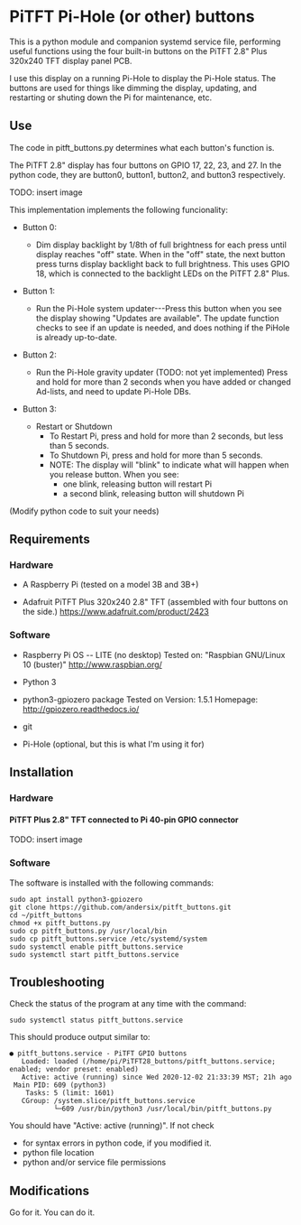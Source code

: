 # PiTFT Pi-Hole (or other) buttons

This is a python module and companion systemd service file,
performing useful functions using the four built-in buttons
on the PiTFT 2.8" Plus 320x240 TFT display panel PCB.

I use this display on a running Pi-Hole to display the Pi-Hole status.
The buttons are used for things like dimming the display, updating, and
restarting or shuting down the Pi for maintenance, etc.

## Use

The code in pitft_buttons.py determines what each button's function is.

The PiTFT 2.8" display has four buttons on GPIO 17, 22, 23, and 27.
In the python code, they are button0, button1, button2, and button3 respectively.

TODO: insert image

This implementation implements the following funcionality:

* Button 0:
  - Dim display backlight by 1/8th of full brightness for each press until display reaches "off" state. When in the "off" state, the next button press turns display backlight back to full brightness. This uses GPIO 18, which is connected to the backlight LEDs on the PiTFT 2.8" Plus.

* Button 1:
  - Run the Pi-Hole system updater---Press this button when you see the display showing "Updates are available".
			The update function checks to see if an update is needed, and does nothing
			if the PiHole is already up-to-date.
* Button 2:
  - Run the Pi-Hole gravity updater
			(TODO: not yet implemented)
            Press and hold for more than 2 seconds when you have added
            or changed Ad-lists, and need to update Pi-Hole DBs.

* Button 3:
  - Restart or Shutdown
    - To Restart Pi, press and hold for more than 2 seconds, but less than 5 seconds.
    - To Shutdown Pi, press and hold for more than 5 seconds.
    - NOTE: The display will "blink" to indicate what will happen when you release button.
            When you see:
      * one blink, releasing button will restart Pi
      * a second blink, releasing button will shutdown Pi

(Modify python code to suit your needs)

## Requirements

### Hardware

* A Raspberry Pi (tested on a model 3B and 3B+)

* Adafruit PiTFT Plus 320x240 2.8" TFT (assembled with four buttons on the side.)
  https://www.adafruit.com/product/2423

### Software

* Raspberry Pi OS -- LITE (no desktop)
  Tested on: "Raspbian GNU/Linux 10 (buster)"
  http://www.raspbian.org/

* Python 3

* python3-gpiozero package
  Tested on Version: 1.5.1
  Homepage: http://gpiozero.readthedocs.io/

* git

* Pi-Hole (optional, but this is what I'm using it for)

## Installation

### Hardware

#### PiTFT Plus 2.8" TFT connected to Pi 40-pin GPIO connector

TODO: insert image

### Software

The software is installed with the following commands:
```
sudo apt install python3-gpiozero
git clone https://github.com/andersix/pitft_buttons.git
cd ~/pitft_buttons
chmod +x pitft_buttons.py
sudo cp pitft_buttons.py /usr/local/bin
sudo cp pitft_buttons.service /etc/systemd/system
sudo systemctl enable pitft_buttons.service
sudo systemctl start pitft_buttons.service
```
## Troubleshooting

Check the status of the program at any time with the command:
```
sudo systemctl status pitft_buttons.service
```
This should produce output similar to:
```
● pitft_buttons.service - PiTFT GPIO buttons
   Loaded: loaded (/home/pi/PiTFT28_buttons/pitft_buttons.service; enabled; vendor preset: enabled)
   Active: active (running) since Wed 2020-12-02 21:33:39 MST; 21h ago
 Main PID: 609 (python3)
    Tasks: 5 (limit: 1601)
   CGroup: /system.slice/pitft_buttons.service
           └─609 /usr/bin/python3 /usr/local/bin/pitft_buttons.py
```
You should have "Active: active (running)".
If not check
 * for syntax errors in python code, if you modified it.
 * python file location
 * python and/or service file permissions

## Modifications

Go for it. You can do it.
